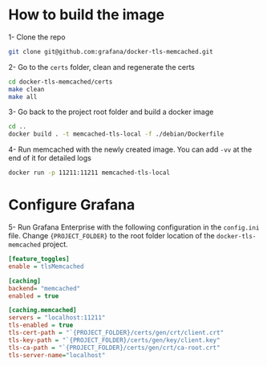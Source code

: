 # How to build the image

1- Clone the repo

``` bash
git clone git@github.com:grafana/docker-tls-memcached.git
```

2- Go to the `certs` folder, clean and regenerate the certs

``` bash
cd docker-tls-memcached/certs
make clean 
make all
```

3- Go back to the project root folder and build a docker image

``` bash
cd ..
docker build . -t memcached-tls-local -f ./debian/Dockerfile
```

4- Run memcached with the newly created image. You can add `-vv` at the end of it for detailed logs

``` bash
docker run -p 11211:11211 memcached-tls-local 
```

# Configure Grafana

5- Run Grafana Enterprise with the following configuration in the `config.ini` file. Change `{PROJECT_FOLDER}` to the root folder location of the `docker-tls-memcached` project.

```ini
[feature_toggles]
enable = tlsMemcached

[caching]
backend= "memcached"
enabled = true

[caching.memcached]
servers = "localhost:11211"
tls-enabled = true
tls-cert-path = "`{PROJECT_FOLDER}/certs/gen/crt/client.crt"
tls-key-path = "`{PROJECT_FOLDER}/certs/gen/key/client.key"
tls-ca-path = "`{PROJECT_FOLDER}/certs/gen/crt/ca-root.crt"
tls-server-name="localhost"
```
